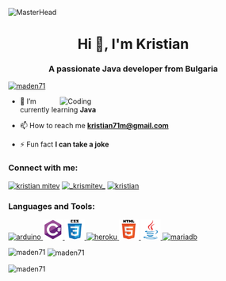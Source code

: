![MasterHead](https://www.coindesk.com/resizer/ADSVwbZ9tR7qqg3t29LkjVwB_Bg=/1200x628/center/middle/cloudfront-us-east-1.images.arcpublishing.com/coindesk/GNYP26OXSRH3TCU6ISRYQPUW34.gif)
<h1 align="center">Hi 👋, I'm Kristian</h1>
<h3 align="center">A passionate Java developer from Bulgaria</h3>

<p align="left"> <a href="https://github.com/ryo-ma/github-profile-trophy"><img src="https://github-profile-trophy.vercel.app/?username=maden71" alt="maden71" /></a> </p>
<img align="right" alt="Coding" width="400" src="https://media.giphy.com/media/aFUFxlPXQ3FlTssVoP/giphy.gif">

- 🌱 I’m currently learning **Java**

- 📫 How to reach me **kristian71m@gmail.com**

- ⚡ Fun fact **I can take a joke**

<h3 align="left">Connect with me:</h3>
<p align="left">
<a href="https://fb.com/kristian mitev" target="blank"><img align="center" src="https://raw.githubusercontent.com/rahuldkjain/github-profile-readme-generator/master/src/images/icons/Social/facebook.svg" alt="kristian mitev" height="30" width="40" /></a>
<a href="https://instagram.com/_krismitev_" target="blank"><img align="center" src="https://raw.githubusercontent.com/rahuldkjain/github-profile-readme-generator/master/src/images/icons/Social/instagram.svg" alt="_krismitev_" height="30" width="40" /></a>
<a href="https://www.youtube.com/c/kristian" target="blank"><img align="center" src="https://raw.githubusercontent.com/rahuldkjain/github-profile-readme-generator/master/src/images/icons/Social/youtube.svg" alt="kristian" height="30" width="40" /></a>
</p>

<h3 align="left">Languages and Tools:</h3>
<p align="left"> <a href="https://www.arduino.cc/" target="_blank" rel="noreferrer"> <img src="https://cdn.worldvectorlogo.com/logos/arduino-1.svg" alt="arduino" width="40" height="40"/> </a> <a href="https://www.w3schools.com/cs/" target="_blank" rel="noreferrer"> <img src="https://raw.githubusercontent.com/devicons/devicon/master/icons/csharp/csharp-original.svg" alt="csharp" width="40" height="40"/> </a> <a href="https://www.w3schools.com/css/" target="_blank" rel="noreferrer"> <img src="https://raw.githubusercontent.com/devicons/devicon/master/icons/css3/css3-original-wordmark.svg" alt="css3" width="40" height="40"/> </a> <a href="https://heroku.com" target="_blank" rel="noreferrer"> <img src="https://www.vectorlogo.zone/logos/heroku/heroku-icon.svg" alt="heroku" width="40" height="40"/> </a> <a href="https://www.w3.org/html/" target="_blank" rel="noreferrer"> <img src="https://raw.githubusercontent.com/devicons/devicon/master/icons/html5/html5-original-wordmark.svg" alt="html5" width="40" height="40"/> </a> <a href="https://www.java.com" target="_blank" rel="noreferrer"> <img src="https://raw.githubusercontent.com/devicons/devicon/master/icons/java/java-original.svg" alt="java" width="40" height="40"/> </a> <a href="https://mariadb.org/" target="_blank" rel="noreferrer"> <img src="https://www.vectorlogo.zone/logos/mariadb/mariadb-icon.svg" alt="mariadb" width="40" height="40"/> </a> </p>

<p><img align="left" src="https://github-readme-stats.vercel.app/api/top-langs?username=maden71&show_icons=true&locale=en&layout=compact" alt="maden71" /></p>

<p>&nbsp;<img align="center" src="https://github-readme-stats.vercel.app/api?username=maden71&show_icons=true&locale=en" alt="maden71" /></p>

<p><img align="center" src="https://github-readme-streak-stats.herokuapp.com/?user=maden71&" alt="maden71" /></p>
